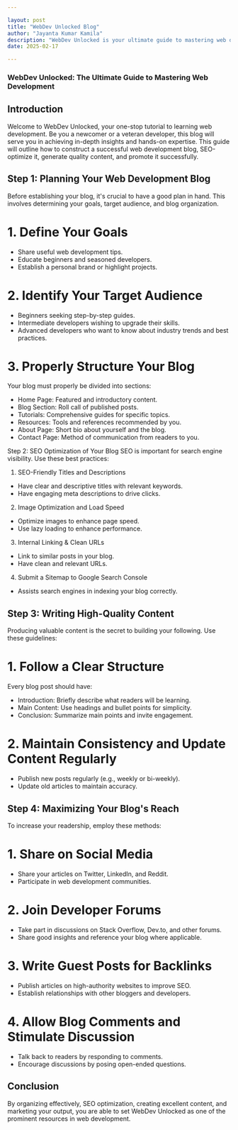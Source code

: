 ```yaml
---

layout: post
title: "WebDev Unlocked Blog"
author: "Jayanta Kumar Kamila"
description: "WebDev Unlocked is your ultimate guide to mastering web development with expert insights, SEO strategies, and step-by-step tutorials to help you grow and succeed."
date: 2025-02-17

---
```



### **WebDev Unlocked: The Ultimate Guide to Mastering Web Development**

## **Introduction**
Welcome to WebDev Unlocked, your one-stop tutorial to learning web development. Be you a newcomer or a veteran developer, this blog will serve you in achieving in-depth insights and hands-on expertise. This guide will outline how to construct a successful web development blog, SEO-optimize it, generate quality content, and promote it successfully.

## **Step 1: Planning Your Web Development Blog**
Before establishing your blog, it's crucial to have a good plan in hand. This involves determining your goals, target audience, and blog organization.
# 1. Define Your Goals
- Share useful web development tips.
- Educate beginners and seasoned developers.
- Establish a personal brand or highlight projects.
# 2. Identify Your Target Audience
- Beginners seeking step-by-step guides.
- Intermediate developers wishing to upgrade their skills.
- Advanced developers who want to know about industry trends and best practices.
# 3. Properly Structure Your Blog
Your blog must properly be divided into sections:
- Home Page: Featured and introductory content.
- Blog Section: Roll call of published posts.
- Tutorials: Comprehensive guides for specific topics.
- Resources: Tools and references recommended by you.
- About Page: Short bio about yourself and the blog.
- Contact Page: Method of communication from readers to you.

Step 2: SEO Optimization of Your Blog
SEO is important for search engine visibility. Use these best practices:
1. SEO-Friendly Titles and Descriptions
- Have clear and descriptive titles with relevant keywords.
- Have engaging meta descriptions to drive clicks.
2. Image Optimization and Load Speed
- Optimize images to enhance page speed.
- Use lazy loading to enhance performance.
3. Internal Linking & Clean URLs
- Link to similar posts in your blog.
- Have clean and relevant URLs.
4. Submit a Sitemap to Google Search Console
- Assists search engines in indexing your blog correctly.


## **Step 3: Writing High-Quality Content**
Producing valuable content is the secret to building your following. Use these guidelines:
# 1. Follow a Clear Structure
Every blog post should have:
- Introduction: Briefly describe what readers will be learning.
- Main Content: Use headings and bullet points for simplicity.
- Conclusion: Summarize main points and invite engagement.
# 2. Maintain Consistency and Update Content Regularly
- Publish new posts regularly (e.g., weekly or bi-weekly).
- Update old articles to maintain accuracy.


## **Step 4: Maximizing Your Blog's Reach**
To increase your readership, employ these methods:
# 1. Share on Social Media
- Share your articles on Twitter, LinkedIn, and Reddit.
- Participate in web development communities.
# 2. Join Developer Forums
- Take part in discussions on Stack Overflow, Dev.to, and other forums.
- Share good insights and reference your blog where applicable.
# 3. Write Guest Posts for Backlinks
- Publish articles on high-authority websites to improve SEO.
- Establish relationships with other bloggers and developers.
# 4. Allow Blog Comments and Stimulate Discussion
- Talk back to readers by responding to comments.
- Encourage discussions by posing open-ended questions.

## **Conclusion**
By organizing effectively, SEO optimization, creating excellent content, and marketing your output, you are able to set WebDev Unlocked as one of the prominent resources in web development.